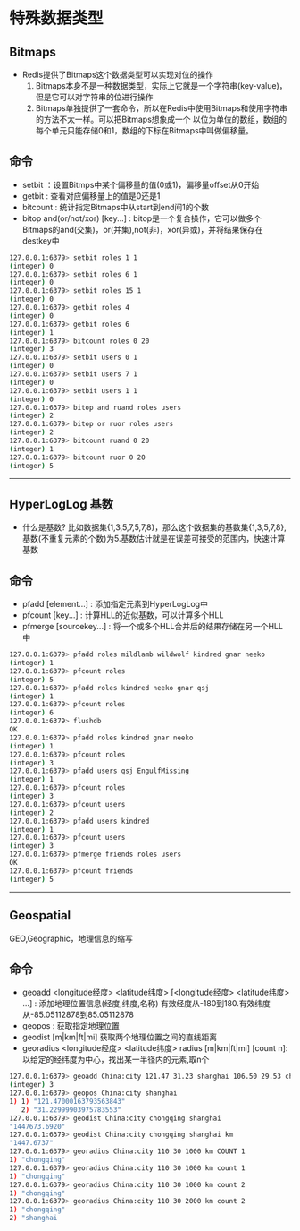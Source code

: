 # 特殊数据类型
## Bitmaps
- Redis提供了Bitmaps这个数据类型可以实现对位的操作
  1. Bitmaps本身不是一种数据类型，实际上它就是一个字符串(key-value)，但是它可以对字符串的位进行操作
  2. Bitmaps单独提供了一套命令，所以在Redis中使用Bitmaps和使用字符串的方法不太一样。可以把Bitmaps想象成一个
  以位为单位的数组，数组的每个单元只能存储0和1，数组的下标在Bitmaps中叫做偏移量。
  
## 命令
- setbit <key> <offset> <value> ：设置Bitmps中某个偏移量的值(0或1)，偏移量offset从0开始
- getbit <key> <offset> : 查看对应偏移量上的值是0还是1
- bitcount <key> <start> <end> : 统计指定Bitmaps中从start到end间1的个数
- bitop and(or/not/xor) <destkey> [key...] : bitop是一个复合操作，它可以做多个Bitmaps的and(交集)，or(并集),not(非)，xor(异或)，并将结果保存在destkey中
  
```bash
127.0.0.1:6379> setbit roles 1 1
(integer) 0
127.0.0.1:6379> setbit roles 6 1
(integer) 0
127.0.0.1:6379> setbit roles 15 1
(integer) 0
127.0.0.1:6379> getbit roles 4
(integer) 0
127.0.0.1:6379> getbit roles 6
(integer) 1
127.0.0.1:6379> bitcount roles 0 20
(integer) 3
127.0.0.1:6379> setbit users 0 1
(integer) 0
127.0.0.1:6379> setbit users 7 1
(integer) 0
127.0.0.1:6379> setbit users 1 1
(integer) 0
127.0.0.1:6379> bitop and ruand roles users
(integer) 2
127.0.0.1:6379> bitop or ruor roles users
(integer) 2
127.0.0.1:6379> bitcount ruand 0 20
(integer) 1
127.0.0.1:6379> bitcount ruor 0 20
(integer) 5
```
  
<hr>
  
## HyperLogLog 基数
- 什么是基数?
比如数据集{1,3,5,7,5,7,8}，那么这个数据集的基数集{1,3,5,7,8},基数(不重复元素的个数)为5.基数估计就是在误差可接受的范围内，快速计算基数
  
## 命令
- pfadd <key> <element> [element...] : 添加指定元素到HyperLogLog中
- pfcount <key> [key...] : 计算HLL的近似基数，可以计算多个HLL
- pfmerge <destkey> <sourcekey> [sourcekey...] : 将一个或多个HLL合并后的结果存储在另一个HLL中
  
```bash
127.0.0.1:6379> pfadd roles mildlamb wildwolf kindred gnar neeko
(integer) 1
127.0.0.1:6379> pfcount roles
(integer) 5
127.0.0.1:6379> pfadd roles kindred neeko gnar qsj
(integer) 1
127.0.0.1:6379> pfcount roles
(integer) 6
127.0.0.1:6379> flushdb
OK
127.0.0.1:6379> pfadd roles kindred gnar neeko
(integer) 1
127.0.0.1:6379> pfcount roles
(integer) 3
127.0.0.1:6379> pfadd users qsj EngulfMissing
(integer) 1
127.0.0.1:6379> pfcount roles
(integer) 3
127.0.0.1:6379> pfcount users
(integer) 2
127.0.0.1:6379> pfadd users kindred
(integer) 1
127.0.0.1:6379> pfcount users
(integer) 3
127.0.0.1:6379> pfmerge friends roles users
OK
127.0.0.1:6379> pfcount friends
(integer) 5
```

<hr>
  
## Geospatial
GEO,Geographic，地理信息的缩写
  
## 命令
- geoadd <key> <longitude经度> <latitude纬度> <member> [<longitude经度> <latitude纬度> <member>...] : 添加地理位置信息(经度,纬度,名称)
  有效经度从-180到180.有效纬度从-85.05112878到85.05112878
- geopos <key> <member> : 获取指定地理位置
- geodist <key> <member1> <member2> [m|km|ft|mi] 获取两个地理位置之间的直线距离
- georadius <key> <longitude经度> <latitude纬度> radius [m|km|ft|mi] [count n]: 以给定的经纬度为中心，找出某一半径内的元素,取n个
  
  
```bash
127.0.0.1:6379> geoadd China:city 121.47 31.23 shanghai 106.50 29.53 chongqing 116.38 39.90 beijing
(integer) 3
127.0.0.1:6379> geopos China:city shanghai
1) 1) "121.47000163793563843"
   2) "31.22999903975783553"
127.0.0.1:6379> geodist China:city chongqing shanghai
"1447673.6920"
127.0.0.1:6379> geodist China:city chongqing shanghai km
"1447.6737"
127.0.0.1:6379> georadius China:city 110 30 1000 km COUNT 1
1) "chongqing"
127.0.0.1:6379> georadius China:city 110 30 1000 km count 1
1) "chongqing"
127.0.0.1:6379> georadius China:city 110 30 1000 km count 2
1) "chongqing"
127.0.0.1:6379> georadius China:city 110 30 2000 km count 2
1) "chongqing"
2) "shanghai
```
  
